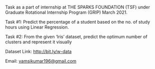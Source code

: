 Task as a part of internship at THE SPARKS FOUNDATION (TSF) under Graduate Rotational Internship Program (GRIP) March 2021.

Task #1: Predict the percentage of a student based on the no. of study hours using Linear Regression.

Task #2: From the given ‘Iris’ dataset, predict the optimum number of clusters and represent it visually

Dataset Link: http://bit.ly/w-data

Email: vamsikumar196@gmail.com
